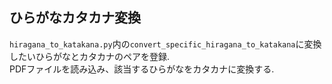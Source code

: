 ## ひらがなカタカナ変換
`hiragana_to_katakana.py`内の`convert_specific_hiragana_to_katakana`に変換したいひらがなとカタカナのペアを登録.\
PDFファイルを読み込み、該当するひらがなをカタカナに変換する.
